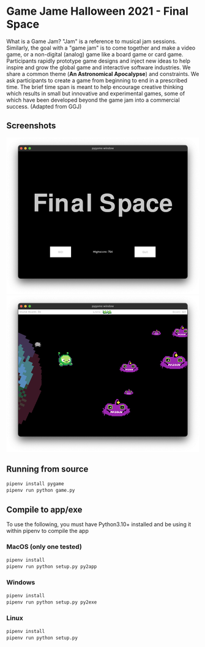 # Game Jame Halloween 2021 - Final Space

What is a Game Jam?
"Jam" is a reference to musical jam sessions. Similarly, the goal with a "game jam" is to come together and make a video game, or a non-digital (analog) game like a board game or card game. Participants rapidly prototype game designs and inject new ideas to help inspire and grow the global game and interactive software industries. We share a common theme (**An Astronomical Apocalypse**) and constraints. We ask participants to create a game from beginning to end in a prescribed time. The brief time span is meant to help encourage creative thinking which results in small but innovative and experimental games, some of which have been developed beyond the game jam into a commercial success. (Adapted from GGJ)

## Screenshots

![Main menu](docs/main_menu.png)
![Game play](docs/game.png)

## Running from source

```bash
pipenv install pygame
pipenv run python game.py
```

## Compile to app/exe

To use the following, you must have Python3.10+ installed and be using it within pipenv to compile the app

### MacOS (only one tested)

```bash
pipenv install
pipenv run python setup.py py2app 
```

### Windows

```bash
pipenv install
pipenv run python setup.py py2exe 
```

### Linux

```bash
pipenv install
pipenv run python setup.py 
```
